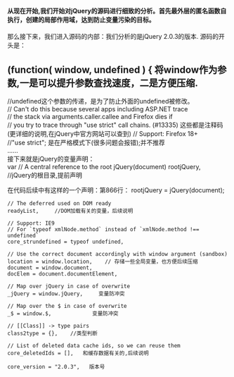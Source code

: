 #### 从现在开始,我们开始对jQuery的源码进行细致的分析。首先最外层的匿名函数自执行，创建的局部作用域，达到防止变量污染的目标。
那么接下来，我们进入源码的内部：我们分析的是jQuery 2.0.3的版本.
源码的开头是：
## (function( window, undefined ) {  将window作为参数,一是可以提升参数查找速度，二是方便压缩.
 //undefined这个参数的传递，是为了防止外面的undefined被修改。                             
// Can't do this because several apps including ASP.NET trace                                 
// the stack via arguments.caller.callee and Firefox dies if                                                           
// you try to trace through "use strict" call chains. (#13335)  这些都是注释码(更详细的说明,在jQuery中官方网站可以查到)
// Support: Firefox 18+                                       
//"use strict";   是在严格模式下(很多问题会报错);并不推荐                                   
......                                                
接下来就是jQuery的变量声明：                                       
var
	// A central reference to the root jQuery(document)
	rootjQuery,     //jQuery的根目录,提前声明

  在代码后续中有这样的一个声明：第866行： rootjQuery = jQuery(document);
  
	// The deferred used on DOM ready
	readyList,     //DOM加载有关的变量，后续说明

	// Support: IE9
	// For `typeof xmlNode.method` instead of `xmlNode.method !== undefined`
	core_strundefined = typeof undefined,  

	// Use the correct document accordingly with window argument (sandbox)
	location = window.location,    // 存储一些全局变量，也方便后续压缩
	document = window.document,
	docElem = document.documentElement,

	// Map over jQuery in case of overwrite
	_jQuery = window.jQuery,     变量防冲突

	// Map over the $ in case of overwrite
	_$ = window.$,             变量防冲突

	// [[Class]] -> type pairs
	class2type = {},    //类型判断

	// List of deleted data cache ids, so we can reuse them
	core_deletedIds = [],   和缓存数据有关的,后续说明

	core_version = "2.0.3",   版本号


